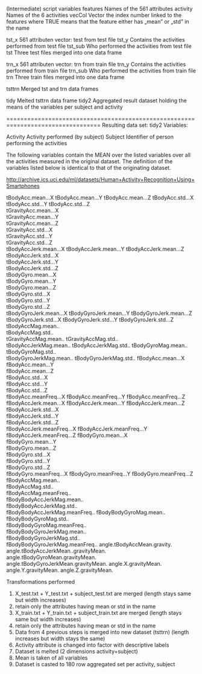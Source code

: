 (Intermediate) script variables
features		Names of the 561 attributes
activity		Names of the 6 activities
vecCol		Vector the index number linked to the features where TRUE means that the feature either has „mean” or „std” in the name

tst_x		561 attributen vector: test from test file
tst_y		Contains the activities performed from test file
tst_sub		Who performed the activities from test file
tst			Three test files merged into one data frame

trn_x		561 attributen vector: trn from train file
trn_y		Contains the activities performed from train file
trn_sub		Who performed the activities from train file
trn			Three train files merged into one data frame

tsttrn		Merged tst and trn data frames

tidy			Melted tsttrn data frame
tidy2		Aggregated result dataset holding the means of the variables per subject and activity

=================================================================================
Resulting data set:	tidy2
Variables:

Activity				Activity performed (by subject)
Subject				Identifier of person performing the activities

The following variables contain the MEAN over the listed variables over all the activities measured in the original dataset. The definition of the variables listed below is identical to that of the originating dataset.

http://archive.ics.uci.edu/ml/datasets/Human+Activity+Recognition+Using+Smartphones

tBodyAcc.mean...X
tBodyAcc.mean...Y
tBodyAcc.mean...Z
tBodyAcc.std...X 
tBodyAcc.std...Y
tBodyAcc.std...Z      
tGravityAcc.mean...X  
tGravityAcc.mean...Y  
tGravityAcc.mean...Z  
tGravityAcc.std...X   
tGravityAcc.std...Y   
tGravityAcc.std...Z   
tBodyAccJerk.mean...X 
tBodyAccJerk.mean...Y 
tBodyAccJerk.mean...Z 
tBodyAccJerk.std...X  
tBodyAccJerk.std...Y  
tBodyAccJerk.std...Z  
tBodyGyro.mean...X    
tBodyGyro.mean...Y    
tBodyGyro.mean...Z    
tBodyGyro.std...X     
tBodyGyro.std...Y     
tBodyGyro.std...Z     
tBodyGyroJerk.mean...X
tBodyGyroJerk.mean...Y
tBodyGyroJerk.mean...Z
tBodyGyroJerk.std...X 
tBodyGyroJerk.std...Y 
tBodyGyroJerk.std...Z 
tBodyAccMag.mean..    
tBodyAccMag.std..     
tGravityAccMag.mean.. 
tGravityAccMag.std..  
tBodyAccJerkMag.mean..
tBodyAccJerkMag.std.. 
tBodyGyroMag.mean..   
tBodyGyroMag.std..    
tBodyGyroJerkMag.mean..
tBodyGyroJerkMag.std..
fBodyAcc.mean...X     
fBodyAcc.mean...Y     
fBodyAcc.mean...Z     
fBodyAcc.std...X      
fBodyAcc.std...Y      
fBodyAcc.std...Z      
fBodyAcc.meanFreq...X 
fBodyAcc.meanFreq...Y 
fBodyAcc.meanFreq...Z 
fBodyAccJerk.mean...X 
fBodyAccJerk.mean...Y 
fBodyAccJerk.mean...Z 
fBodyAccJerk.std...X  
fBodyAccJerk.std...Y  
fBodyAccJerk.std...Z  
fBodyAccJerk.meanFreq...X
fBodyAccJerk.meanFreq...Y
fBodyAccJerk.meanFreq...Z
fBodyGyro.mean...X    
fBodyGyro.mean...Y    
fBodyGyro.mean...Z    
fBodyGyro.std...X     
fBodyGyro.std...Y     
fBodyGyro.std...Z     
fBodyGyro.meanFreq...X
fBodyGyro.meanFreq...Y
fBodyGyro.meanFreq...Z
fBodyAccMag.mean..  
fBodyAccMag.std..   
fBodyAccMag.meanFreq..        
fBodyBodyAccJerkMag.mean..    
fBodyBodyAccJerkMag.std..     
fBodyBodyAccJerkMag.meanFreq..
fBodyBodyGyroMag.mean..       
fBodyBodyGyroMag.std..        
fBodyBodyGyroMag.meanFreq..   
fBodyBodyGyroJerkMag.mean..   
fBodyBodyGyroJerkMag.std..    
fBodyBodyGyroJerkMag.meanFreq..
angle.tBodyAccMean.gravity.   
angle.tBodyAccJerkMean..gravityMean.
angle.tBodyGyroMean.gravityMean.    
angle.tBodyGyroJerkMean.gravityMean.
angle.X.gravityMean.
angle.Y.gravityMean.
angle.Z.gravityMean.

Transformations performed
 1. X_test.txt + Y_test.txt + subject_test.txt	are merged (length stays same but width increases)
 2. retain only the attributes having mean or std in the name
 3. X_train.txt + Y_train.txt + subject_train.txt	are merged (length stays same but width increases)
 4. retain only the attributes having mean or std in the name 
 5. Data from 4 previous steps is merged into new dataset (tsttrn)  (length increases but width stays the same)
 6. Activity attribute is changed into factor with descriptive labels
 7. Dataset is melted (2 dimensions activity+subject) 
 8. Mean is taken of all variables
 9. Dataset is casted to 180 row aggregated set per activity, subject
